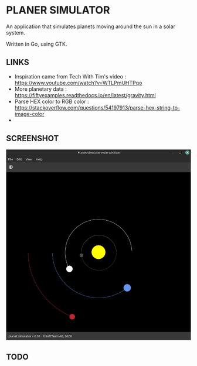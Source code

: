 # PLANER SIMULATOR

An application that simulates planets moving around the sun in a solar system.

Written in Go, using GTK.

## LINKS

* Inspiration came from Tech With Tim's video : https://www.youtube.com/watch?v=WTLPmUHTPqo
* More planetary data : https://fiftyexamples.readthedocs.io/en/latest/gravity.html
* Parse HEX color to RGB color : https://stackoverflow.com/questions/54197913/parse-hex-string-to-image-color
* 
## SCREENSHOT

![screenshot](assets/screenshot.png)

## TODO
